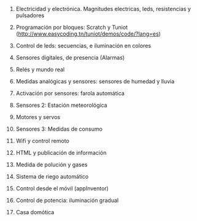 1. Electricidad y electrónica. Magnitudes electricas, leds, resistencias y pulsadores

1. Programación por bloques: Scratch y Tuniot (http://www.easycoding.tn/tuniot/demos/code/?lang=es)

1. Control de leds: secuencias, e iluminación en colores

1. Sensores digitales, de presencia (Alarmas)

1. Relés y mundo real

1. Medidas analógicas y sensores: sensores de humedad y lluvia

1. Activación por sensores: farola automática

1. Sensores 2:  Estación meteorológica

1. Motores y servos

1. Sensores 3: Medidas de consumo

1. Wifi y control remoto

1. HTML y publicación de información

1. Medida de polución y gases

1. Sistema de riego automático

1. Control desde el móvil (appInventor)

1. Control de potencia: iluminación gradual

1. Casa domótica
